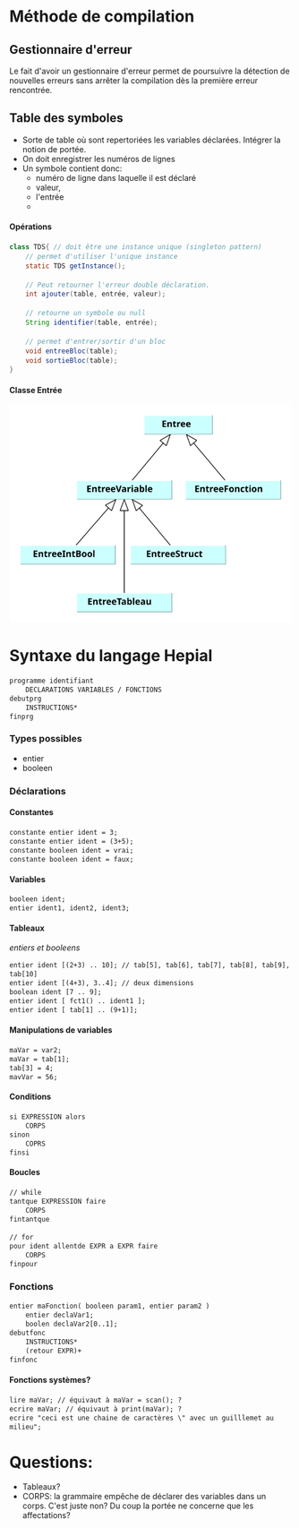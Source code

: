 

# Méthode de compilation

## Gestionnaire d'erreur

Le fait d'avoir un gestionnaire d'erreur permet de poursuivre la détection de nouvelles erreurs sans arrêter la compilation dès la première erreur rencontrée. 

## Table des symboles

- Sorte de table où sont repertoriées les variables déclarées. Intégrer la notion de portée. 
- On doit enregistrer les numéros de lignes
- Un symbole contient donc: 
  - numéro de ligne dans laquelle il est déclaré
  - valeur, 
  - l'entrée
  - ​

#### Opérations

```java
class TDS{ // doit être une instance unique (singleton pattern)
  	// permet d'utiliser l'unique instance 
  	static TDS getInstance();
  
  	// Peut retourner l'erreur double déclaration. 
    int ajouter(table, entrée, valeur);

    // retourne un symbole ou null
    String identifier(table, entrée);

    // permet d'entrer/sortir d'un bloc
    void entreeBloc(table);
    void sortieBloc(table);  
}
```

#### Classe Entrée

![Diagramme UML](ressources/entreesUML.svg)



# Syntaxe du langage Hepial

```
programme identifiant
	DECLARATIONS VARIABLES / FONCTIONS
debutprg
	INSTRUCTIONS*
finprg
```

### Types possibles 

- entier
- booleen


### Déclarations

#### Constantes

```
constante entier ident = 3;
constante entier ident = (3+5);
constante booleen ident = vrai;
constante booleen ident = faux;
```

#### Variables

```
booleen ident;
entier ident1, ident2, ident3;
```

#### Tableaux

_entiers et booleens_

```
entier ident [(2+3) .. 10]; // tab[5], tab[6], tab[7], tab[8], tab[9], tab[10]
entier ident [(4+3), 3..4]; // deux dimensions
boolean ident [7 .. 9];
entier ident [ fct1() .. ident1 ];
entier ident [ tab[1] .. (9+1)];
```

#### Manipulations de variables

```
maVar = var2;
maVar = tab[1];
tab[3] = 4;
mavVar = 56;
```

#### Conditions

```
si EXPRESSION alors
	CORPS
sinon 
	COPRS
finsi
```

#### Boucles

```
// while
tantque EXPRESSION faire
	CORPS
fintantque

// for
pour ident allentde EXPR a EXPR faire
	CORPS
finpour
```

### Fonctions

```
entier maFonction( booleen param1, entier param2 )
	entier declaVar1;
	boolen declaVar2[0..1];
debutfonc
	INSTRUCTIONS*
	(retour EXPR)+
finfonc
```

#### Fonctions systèmes? 

 ```
lire maVar; // équivaut à maVar = scan(); ? 
ecrire maVar; // équivaut à print(maVar); ?
ecrire "ceci est une chaine de caractères \" avec un guilllemet au milieu";
 ```



# Questions:

- Tableaux?
- CORPS: la grammaire empêche de déclarer des variables dans un corps. C'est juste non? Du coup la portée ne concerne que les affectations? 
